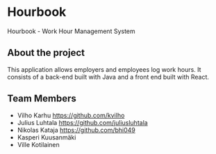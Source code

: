 # Hourbook
Hourbook - Work Hour Management System

## About the project
This application allows employers and employees log work hours. It consists of a back-end built with Java and a front end built with React.

## Team Members
- Vilho Karhu https://github.com/kvilho
- Julius Luhtala https://github.com/juliusluhtala
- Nikolas Kataja https://github.com/bhi049
- Kasperi Kuusanmäki
- Ville Kotilainen

